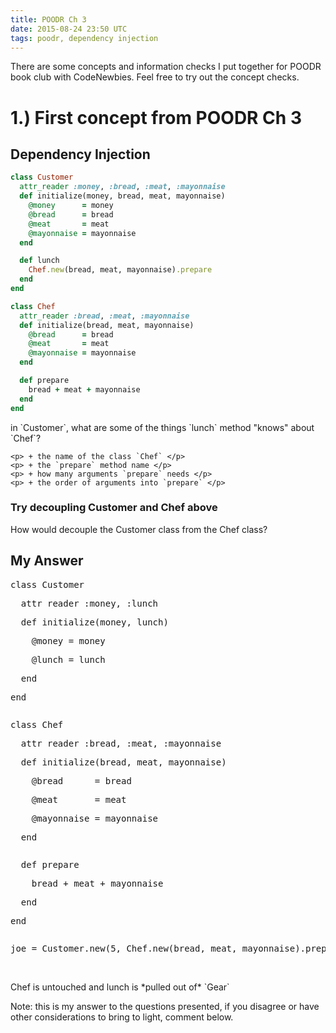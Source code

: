 ```yaml
---
title: POODR Ch 3
date: 2015-08-24 23:50 UTC
tags: poodr, dependency injection
---
```


There are some concepts and information checks I put together for POODR book club with CodeNewbies.  Feel free to try out the concept checks.

# 1.) First concept from POODR Ch 3

## Dependency Injection

~~~ ruby
class Customer
  attr_reader :money, :bread, :meat, :mayonnaise
  def initialize(money, bread, meat, mayonnaise)
    @money      = money
    @bread      = bread
    @meat       = meat
    @mayonnaise = mayonnaise
  end

  def lunch
    Chef.new(bread, meat, mayonnaise).prepare
  end
end

class Chef
  attr_reader :bread, :meat, :mayonnaise
  def initialize(bread, meat, mayonnaise)
    @bread      = bread
    @meat       = meat
    @mayonnaise = mayonnaise
  end

  def prepare
    bread + meat + mayonnaise
  end
end
~~~

<div class="question"> in `Customer`, what are some of the things `lunch` method "knows" about `Chef`? 
  <div class="answer">
  
    <p> + the name of the class `Chef` </p>
    <p> + the `prepare` method name </p>
    <p> + how many arguments `prepare` needs </p>
    <p> + the order of arguments into `prepare` </p>
  
  </div>
</div>


### Try decoupling Customer and Chef above

<div class="question"> How would decouple the Customer class from the Chef class? 
  <div class="answer">
    <h2> My Answer </h2>
    <pre>class Customer</pre>
    <pre>  attr_reader :money, :lunch</pre>
    <pre>  def initialize(money, lunch)</pre>
    <pre>    @money = money</pre>
    <pre>    @lunch = lunch</pre>
    <pre>  end</pre>
    <pre>end</pre>
    <pre></pre>
    <pre>class Chef</pre>
    <pre>  attr_reader :bread, :meat, :mayonnaise</pre>
    <pre>  def initialize(bread, meat, mayonnaise)</pre>
    <pre>    @bread      = bread</pre>
    <pre>    @meat       = meat</pre>
    <pre>    @mayonnaise = mayonnaise</pre>
    <pre>  end</pre>
    <pre></pre>
    <pre>  def prepare</pre>
    <pre>    bread + meat + mayonnaise</pre>
    <pre>  end</pre>
    <pre>end</pre>
    <pre></pre>
    <pre>joe = Customer.new(5, Chef.new(bread, meat, mayonnaise).prepare)</pre>
    <br />
    <p>Chef is untouched and lunch is *pulled out of* `Gear`</p>
  </div>
</div>

Note: this is my answer to the questions presented, if you disagree or have other considerations to bring to light, comment below.

